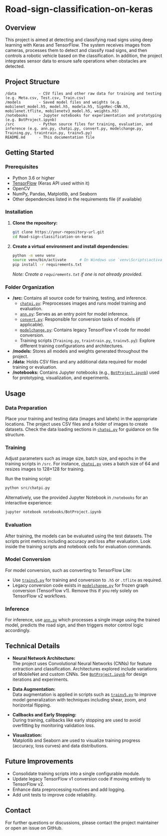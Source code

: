 # Road-sign-classification-on-keras

## Overview

This project is aimed at detecting and classifying road signs using deep learning with Keras and TensorFlow. The system receives images from cameras, processes them to detect and classify road signs, and then controls a robotic vehicle based on the classification. In addition, the project integrates sensor data to ensure safe operations when obstacles are detected.

## Project Structure

```
/data          - CSV files and other raw data for training and testing (e.g. Meta.csv, Test.csv, Train.csv)
/models        - Saved model files and weights (e.g. mobilenet_model.h5, model.h5, modela.h5, SignRec-CNN.h5, mobilenet.tflite, mobilenetv3_model.h5, weights.h5)
/notebooks     - Jupyter notebooks for experimentation and prototyping (e.g. BotProject.ipynb)
/src           - Python source files for training, evaluation, and inference (e.g. ann.py, chatpi.py, convert.py, modelchange.py, Training.py, traintrain.py, trainv5.py)
README.md      - This documentation file
```

## Getting Started

### Prerequisites

- Python 3.6 or higher
- [TensorFlow](https://www.tensorflow.org/) (Keras API used within it)
- OpenCV
- NumPy, Pandas, Matplotlib, and Seaborn
- Other dependencies listed in the requirements file (if available)

### Installation

1. **Clone the repository:**

   ```sh
   git clone https://your-repository-url.git
   cd Road-sign-classification-on-keras
   ```

2. **Create a virtual environment and install dependencies:**

   ```sh
   python -m venv venv
   source venv/bin/activate      # On Windows use `venv\Scripts\activate`
   pip install -r requirements.txt
   ```

   _Note: Create a `requirements.txt` if one is not already provided._

### Folder Organization

- **/src:** Contains all source code for training, testing, and inference.
  - [`chatpi.py`](chatpi.py): Preprocesses images and runs model training and evaluation.
  - [`ann.py`](ann.py): Serves as an entry point for model inference.
  - [`convert.py`](convert.py): Responsible for conversion tasks of models (if applicable).
  - [`modelchange.py`](modelchange.py): Contains legacy TensorFlow v1 code for model conversion.
  - Training scripts (`Training.py`, `traintrain.py`, `trainv5.py`): Explore different training configurations and architectures.
- **/models:** Stores all models and weights generated throughout the project.
- **/data:** Holds CSV files and any additional data required for model training or evaluation.
- **/notebooks:** Contains Jupyter notebooks (e.g., [`BotProject.ipynb`](BotProject.ipynb)) used for prototyping, visualization, and experiments.

## Usage

### Data Preparation

Place your training and testing data (images and labels) in the appropriate locations. The project uses CSV files and a folder of images to create datasets. Check the data loading sections in [`chatpi.py`](chatpi.py) for guidance on file structure.

### Training

Adjust parameters such as image size, batch size, and epochs in the training scripts in `/src`. For instance, [`chatpi.py`](chatpi.py) uses a batch size of 64 and resizes images to 128×128 for training.

Run the training script:

```sh
python src/chatpi.py
```

Alternatively, use the provided Jupyter Notebook in `/notebooks` for an interactive experience:

```sh
jupyter notebook notebooks/BotProject.ipynb
```

### Evaluation

After training, the models can be evaluated using the test datasets. The scripts print metrics including accuracy and loss after evaluation. Look inside the training scripts and notebook cells for evaluation commands.

### Model Conversion

For model conversion, such as converting to TensorFlow Lite:
- Use [`trainv5.py`](trainv5.py) for training and conversion to `.h5` or `.tflite` as required.
- Legacy conversion code exists in [`modelchange.py`](modelchange.py) for frozen graph conversion (TensorFlow v1). Remove this if you rely solely on TensorFlow v2 workflows.

### Inference

For inference, use [`ann.py`](ann.py) which processes a single image using the trained model, predicts the road sign, and then triggers motor control logic accordingly.

## Technical Details

- **Neural Network Architecture:**  
  The project uses Convolutional Neural Networks (CNNs) for feature extraction and classification. Architectures explored include variations of MobileNet and custom CNNs. See [`BotProject.ipynb`](notebooks/BotProject.ipynb) for design iterations and experiments.

- **Data Augmentation:**  
  Data augmentation is applied in scripts such as [`trainv5.py`](trainv5.py) to improve model generalization with techniques including shear, zoom, and horizontal flipping.

- **Callbacks and Early Stopping:**  
  During training, callbacks like early stopping are used to avoid overfitting by monitoring validation loss.

- **Visualization:**  
  Matplotlib and Seaborn are used to visualize training progress (accuracy, loss curves) and data distributions.

## Future Improvements

- Consolidate training scripts into a single configurable module.
- Update legacy TensorFlow v1 conversion code if moving entirely to TensorFlow v2.
- Enhance data preprocessing routines and add logging.
- Add unit tests to improve code reliability.

## Contact

For further questions or discussions, please contact the project maintainer or open an issue on GitHub.


